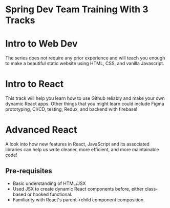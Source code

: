# Spring Dev Team Training With 3 Tracks

# Intro to Web Dev

The series does not require any prior experience and will teach you enough to make a beautiful static website using HTML, CSS, and vanilla Javascript.

# Intro to React

This track will help you learn how to use Github reliably and make your own dynamic React apps. Other things that you might learn could include Figma prototyping, CI/CD, testing, Redux, and backend with firebase!

# Advanced React

A look into how new features in React, JavaScript and its associated libraries can help us write cleaner, more efficient, and more maintainable code!

## Pre-requisites

- Basic understanding of HTML/JSX
- Used JSX to create dynamic React components before, either class-based or hooked functional.
- Familiarity with React's parent->child component composition.
